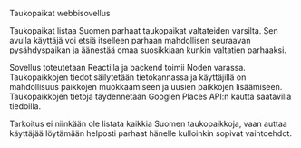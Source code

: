 Taukopaikat webbisovellus

Taukopaikat listaa Suomen parhaat taukopaikat valtateiden varsilta. Sen avulla käyttäjä voi etsiä itselleen parhaan mahdollisen seuraavan pysähdyspaikan ja äänestää omaa suosikkiaan kunkin valtatien parhaaksi.

Sovellus toteutetaan Reactilla ja backend toimii Noden varassa. Taukopaikkojen tiedot säilytetään tietokannassa ja käyttäjillä on mahdollisuus paikkojen muokkaamiseen ja uusien paikkojen lisäämiseen. Taukopaikkojen tietoja täydennetään Googlen Places API:n kautta saatavilla tiedoilla.

Tarkoitus ei niinkään ole listata kaikkia Suomen taukopaikkoja, vaan auttaa käyttäjää löytämään helposti parhaat hänelle kulloinkin sopivat vaihtoehdot.